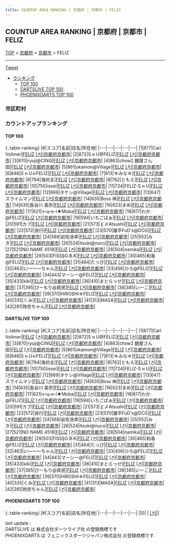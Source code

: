 ```yaml
---
title: COUNTUP AREA RANKING | 京都府 | 京都市 | FELIZ
---
```

## COUNTUP AREA RANKING | 京都府 | 京都市 | FELIZ

[TOP](/darts/rank/) > [京都府](/darts/rank/京都府/) > [京都市](/darts/rank/京都府/京都市/) > FELIZ

___

<a href="https://twitter.com/share?ref_src=twsrc%5Etfw" data-text="COUNTUP AREA RANKING | 京都府京都市FELIZ" class="twitter-share-button" data-hashtags="DARTSLIVE,PHOENIXDARTS,darts,ダーツ" data-show-count="false">Tweet</a>

* [ランキング](#カウントアップランキング)
    * [TOP 100](#top-100)
    * [DARTSLIVE TOP 100](#dartslive-top-100)
    * [PHOENIXDARTS TOP 100](#phoenixdarts-top-100)

### 市区町村

<ul>

</ul>

### カウントアップランキング

#### TOP 100



{:.table-ranking}
|#|スコア|名前|店名|所在地|
|---|---|---|---|---|
|1|877|<span class="rank-name-dl">Carl Vollmer</span>|<a href="/darts/rank/shops/baa0cc370e4339a058d385ea46352d8f.html">FELIZ</a> <a href="https://search.dartslive.com/jp/shop/baa0cc370e4339a058d385ea46352d8f">[↗]</a>|<a href="/darts/rank/京都府/京都市">京都府京都市</a>|
|2|872|<span class="rank-name-dl">S н U@FELIZ</span>|<a href="/darts/rank/shops/baa0cc370e4339a058d385ea46352d8f.html">FELIZ</a> <a href="https://search.dartslive.com/jp/shop/baa0cc370e4339a058d385ea46352d8f">[↗]</a>|<a href="/darts/rank/京都府/京都市">京都府京都市</a>|
|3|870|<span class="rank-name-dl">ryuji@CINQ</span>|<a href="/darts/rank/shops/baa0cc370e4339a058d385ea46352d8f.html">FELIZ</a> <a href="https://search.dartslive.com/jp/shop/baa0cc370e4339a058d385ea46352d8f">[↗]</a>|<a href="/darts/rank/京都府/京都市">京都府京都市</a>|
|4|863|<span class="rank-name-dl">chow2 麺屋さん田</span>|<a href="/darts/rank/shops/baa0cc370e4339a058d385ea46352d8f.html">FELIZ</a> <a href="https://search.dartslive.com/jp/shop/baa0cc370e4339a058d385ea46352d8f">[↗]</a>|<a href="/darts/rank/京都府/京都市">京都府京都市</a>|
|5|861|<span class="rank-name-dl">okamon@Village</span>|<a href="/darts/rank/shops/baa0cc370e4339a058d385ea46352d8f.html">FELIZ</a> <a href="https://search.dartslive.com/jp/shop/baa0cc370e4339a058d385ea46352d8f">[↗]</a>|<a href="/darts/rank/京都府/京都市">京都府京都市</a>|
|6|846|<span class="rank-name-dl">S н U☠FELIZ</span>|<a href="/darts/rank/shops/baa0cc370e4339a058d385ea46352d8f.html">FELIZ</a> <a href="https://search.dartslive.com/jp/shop/baa0cc370e4339a058d385ea46352d8f">[↗]</a>|<a href="/darts/rank/京都府/京都市">京都府京都市</a>|
|7|813|<span class="rank-name-dl">☆みな☆</span>|<a href="/darts/rank/shops/baa0cc370e4339a058d385ea46352d8f.html">FELIZ</a> <a href="https://search.dartslive.com/jp/shop/baa0cc370e4339a058d385ea46352d8f">[↗]</a>|<a href="/darts/rank/京都府/京都市">京都府京都市</a>|
|8|794|<span class="rank-name-dl">海坊主</span>|<a href="/darts/rank/shops/baa0cc370e4339a058d385ea46352d8f.html">FELIZ</a> <a href="https://search.dartslive.com/jp/shop/baa0cc370e4339a058d385ea46352d8f">[↗]</a>|<a href="/darts/rank/京都府/京都市">京都府京都市</a>|
|9|762|<span class="rank-name-dl">ともえ</span>|<a href="/darts/rank/shops/baa0cc370e4339a058d385ea46352d8f.html">FELIZ</a> <a href="https://search.dartslive.com/jp/shop/baa0cc370e4339a058d385ea46352d8f">[↗]</a>|<a href="/darts/rank/京都府/京都市">京都府京都市</a>|
|10|750|<span class="rank-name-dl">issei</span>|<a href="/darts/rank/shops/baa0cc370e4339a058d385ea46352d8f.html">FELIZ</a> <a href="https://search.dartslive.com/jp/shop/baa0cc370e4339a058d385ea46352d8f">[↗]</a>|<a href="/darts/rank/京都府/京都市">京都府京都市</a>|
|11|724|<span class="rank-name-dl">FELIZ-S н U</span>|<a href="/darts/rank/shops/baa0cc370e4339a058d385ea46352d8f.html">FELIZ</a> <a href="https://search.dartslive.com/jp/shop/baa0cc370e4339a058d385ea46352d8f">[↗]</a>|<a href="/darts/rank/京都府/京都市">京都府京都市</a>|
|12|669|<span class="rank-name-dl">タケシ@Village</span>|<a href="/darts/rank/shops/baa0cc370e4339a058d385ea46352d8f.html">FELIZ</a> <a href="https://search.dartslive.com/jp/shop/baa0cc370e4339a058d385ea46352d8f">[↗]</a>|<a href="/darts/rank/京都府/京都市">京都府京都市</a>|
|13|647|<span class="rank-name-dl">スライムマン</span>|<a href="/darts/rank/shops/baa0cc370e4339a058d385ea46352d8f.html">FELIZ</a> <a href="https://search.dartslive.com/jp/shop/baa0cc370e4339a058d385ea46352d8f">[↗]</a>|<a href="/darts/rank/京都府/京都市">京都府京都市</a>|
|14|635|<span class="rank-name-dl">Boss ㈱</span>|<a href="/darts/rank/shops/baa0cc370e4339a058d385ea46352d8f.html">FELIZ</a> <a href="https://search.dartslive.com/jp/shop/baa0cc370e4339a058d385ea46352d8f">[↗]</a>|<a href="/darts/rank/京都府/京都市">京都府京都市</a>|
|14|635|<span class="rank-name-dl">長谷川 美奈</span>|<a href="/darts/rank/shops/baa0cc370e4339a058d385ea46352d8f.html">FELIZ</a> <a href="https://search.dartslive.com/jp/shop/baa0cc370e4339a058d385ea46352d8f">[↗]</a>|<a href="/darts/rank/京都府/京都市">京都府京都市</a>|
|16|623|<span class="rank-name-dl">まめ</span>|<a href="/darts/rank/shops/baa0cc370e4339a058d385ea46352d8f.html">FELIZ</a> <a href="https://search.dartslive.com/jp/shop/baa0cc370e4339a058d385ea46352d8f">[↗]</a>|<a href="/darts/rank/京都府/京都市">京都府京都市</a>|
|17|621|<span class="rank-name-dl">чｰцｰкｰi★Moba</span>|<a href="/darts/rank/shops/baa0cc370e4339a058d385ea46352d8f.html">FELIZ</a> <a href="https://search.dartslive.com/jp/shop/baa0cc370e4339a058d385ea46352d8f">[↗]</a>|<a href="/darts/rank/京都府/京都市">京都府京都市</a>|
|18|617|<span class="rank-name-dl">わか@FELIZ</span>|<a href="/darts/rank/shops/baa0cc370e4339a058d385ea46352d8f.html">FELIZ</a> <a href="https://search.dartslive.com/jp/shop/baa0cc370e4339a058d385ea46352d8f">[↗]</a>|<a href="/darts/rank/京都府/京都市">京都府京都市</a>|
|19|594|<span class="rank-name-dl">いちごばぁ</span>|<a href="/darts/rank/shops/baa0cc370e4339a058d385ea46352d8f.html">FELIZ</a> <a href="https://search.dartslive.com/jp/shop/baa0cc370e4339a058d385ea46352d8f">[↗]</a>|<a href="/darts/rank/京都府/京都市">京都府京都市</a>|
|20|591|<span class="rank-name-dl">カブ</span>|<a href="/darts/rank/shops/baa0cc370e4339a058d385ea46352d8f.html">FELIZ</a> <a href="https://search.dartslive.com/jp/shop/baa0cc370e4339a058d385ea46352d8f">[↗]</a>|<a href="/darts/rank/京都府/京都市">京都府京都市</a>|
|21|573|<span class="rank-name-dl">￡〆Atsushi</span>|<a href="/darts/rank/shops/baa0cc370e4339a058d385ea46352d8f.html">FELIZ</a> <a href="https://search.dartslive.com/jp/shop/baa0cc370e4339a058d385ea46352d8f">[↗]</a>|<a href="/darts/rank/京都府/京都市">京都府京都市</a>|
|22|572|<span class="rank-name-dl">良行</span>|<a href="/darts/rank/shops/baa0cc370e4339a058d385ea46352d8f.html">FELIZ</a> <a href="https://search.dartslive.com/jp/shop/baa0cc370e4339a058d385ea46352d8f">[↗]</a>|<a href="/darts/rank/京都府/京都市">京都府京都市</a>|
|23|570|<span class="rank-name-dl">雄平FuD&#x27;s@DCG</span>|<a href="/darts/rank/shops/baa0cc370e4339a058d385ea46352d8f.html">FELIZ</a> <a href="https://search.dartslive.com/jp/shop/baa0cc370e4339a058d385ea46352d8f">[↗]</a>|<a href="/darts/rank/京都府/京都市">京都府京都市</a>|
|24|568|<span class="rank-name-dl">岩佐浩幸</span>|<a href="/darts/rank/shops/baa0cc370e4339a058d385ea46352d8f.html">FELIZ</a> <a href="https://search.dartslive.com/jp/shop/baa0cc370e4339a058d385ea46352d8f">[↗]</a>|<a href="/darts/rank/京都府/京都市">京都府京都市</a>|
|25|552|<span class="rank-name-dl">みき</span>|<a href="/darts/rank/shops/baa0cc370e4339a058d385ea46352d8f.html">FELIZ</a> <a href="https://search.dartslive.com/jp/shop/baa0cc370e4339a058d385ea46352d8f">[↗]</a>|<a href="/darts/rank/京都府/京都市">京都府京都市</a>|
|26|524|<span class="rank-name-dl">Itsuki@nuco</span>|<a href="/darts/rank/shops/baa0cc370e4339a058d385ea46352d8f.html">FELIZ</a> <a href="https://search.dartslive.com/jp/shop/baa0cc370e4339a058d385ea46352d8f">[↗]</a>|<a href="/darts/rank/京都府/京都市">京都府京都市</a>|
|27|521|<span class="rank-name-dl">NO NAME 4518</span>|<a href="/darts/rank/shops/baa0cc370e4339a058d385ea46352d8f.html">FELIZ</a> <a href="https://search.dartslive.com/jp/shop/baa0cc370e4339a058d385ea46352d8f">[↗]</a>|<a href="/darts/rank/京都府/京都市">京都府京都市</a>|
|28|504|<span class="rank-name-dl">namika</span>|<a href="/darts/rank/shops/baa0cc370e4339a058d385ea46352d8f.html">FELIZ</a> <a href="https://search.dartslive.com/jp/shop/baa0cc370e4339a058d385ea46352d8f">[↗]</a>|<a href="/darts/rank/京都府/京都市">京都府京都市</a>|
|29|503|<span class="rank-name-dl">FISS§G.B.K</span>|<a href="/darts/rank/shops/baa0cc370e4339a058d385ea46352d8f.html">FELIZ</a> <a href="https://search.dartslive.com/jp/shop/baa0cc370e4339a058d385ea46352d8f">[↗]</a>|<a href="/darts/rank/京都府/京都市">京都府京都市</a>|
|30|465|<span class="rank-name-dl">和香@FELIZ</span>|<a href="/darts/rank/shops/baa0cc370e4339a058d385ea46352d8f.html">FELIZ</a> <a href="https://search.dartslive.com/jp/shop/baa0cc370e4339a058d385ea46352d8f">[↗]</a>|<a href="/darts/rank/京都府/京都市">京都府京都市</a>|
|31|464|<span class="rank-name-dl">たっぴ</span>|<a href="/darts/rank/shops/baa0cc370e4339a058d385ea46352d8f.html">FELIZ</a> <a href="https://search.dartslive.com/jp/shop/baa0cc370e4339a058d385ea46352d8f">[↗]</a>|<a href="/darts/rank/京都府/京都市">京都府京都市</a>|
|32|463|<span class="rank-name-dl">い〜〜〜ちゃん</span>|<a href="/darts/rank/shops/baa0cc370e4339a058d385ea46352d8f.html">FELIZ</a> <a href="https://search.dartslive.com/jp/shop/baa0cc370e4339a058d385ea46352d8f">[↗]</a>|<a href="/darts/rank/京都府/京都市">京都府京都市</a>|
|33|456|<span class="rank-name-dl">ひろ@FELIZ</span>|<a href="/darts/rank/shops/baa0cc370e4339a058d385ea46352d8f.html">FELIZ</a> <a href="https://search.dartslive.com/jp/shop/baa0cc370e4339a058d385ea46352d8f">[↗]</a>|<a href="/darts/rank/京都府/京都市">京都府京都市</a>|
|34|443|<span class="rank-name-dl">マーシー@FELIZ</span>|<a href="/darts/rank/shops/baa0cc370e4339a058d385ea46352d8f.html">FELIZ</a> <a href="https://search.dartslive.com/jp/shop/baa0cc370e4339a058d385ea46352d8f">[↗]</a>|<a href="/darts/rank/京都府/京都市">京都府京都市</a>|
|35|433|<span class="rank-name-dl">kiki</span>|<a href="/darts/rank/shops/baa0cc370e4339a058d385ea46352d8f.html">FELIZ</a> <a href="https://search.dartslive.com/jp/shop/baa0cc370e4339a058d385ea46352d8f">[↗]</a>|<a href="/darts/rank/京都府/京都市">京都府京都市</a>|
|36|410|<span class="rank-name-dl">まとらっせ</span>|<a href="/darts/rank/shops/baa0cc370e4339a058d385ea46352d8f.html">FELIZ</a> <a href="https://search.dartslive.com/jp/shop/baa0cc370e4339a058d385ea46352d8f">[↗]</a>|<a href="/darts/rank/京都府/京都市">京都府京都市</a>|
|37|395|<span class="rank-name-dl">ぴーもり@貧民</span>|<a href="/darts/rank/shops/baa0cc370e4339a058d385ea46352d8f.html">FELIZ</a> <a href="https://search.dartslive.com/jp/shop/baa0cc370e4339a058d385ea46352d8f">[↗]</a>|<a href="/darts/rank/京都府/京都市">京都府京都市</a>|
|38|385|<span class="rank-name-dl">いーこ</span>|<a href="/darts/rank/shops/baa0cc370e4339a058d385ea46352d8f.html">FELIZ</a> <a href="https://search.dartslive.com/jp/shop/baa0cc370e4339a058d385ea46352d8f">[↗]</a>|<a href="/darts/rank/京都府/京都市">京都府京都市</a>|
|39|370|<span class="rank-name-dl">HIROSHI☆FELIZ</span>|<a href="/darts/rank/shops/baa0cc370e4339a058d385ea46352d8f.html">FELIZ</a> <a href="https://search.dartslive.com/jp/shop/baa0cc370e4339a058d385ea46352d8f">[↗]</a>|<a href="/darts/rank/京都府/京都市">京都府京都市</a>|
|40|335|<span class="rank-name-dl">くみ</span>|<a href="/darts/rank/shops/baa0cc370e4339a058d385ea46352d8f.html">FELIZ</a> <a href="https://search.dartslive.com/jp/shop/baa0cc370e4339a058d385ea46352d8f">[↗]</a>|<a href="/darts/rank/京都府/京都市">京都府京都市</a>|
|41|313|<span class="rank-name-dl">MASA</span>|<a href="/darts/rank/shops/baa0cc370e4339a058d385ea46352d8f.html">FELIZ</a> <a href="https://search.dartslive.com/jp/shop/baa0cc370e4339a058d385ea46352d8f">[↗]</a>|<a href="/darts/rank/京都府/京都市">京都府京都市</a>|
|42|281|<span class="rank-name-dl">玲奈ちゃん</span>|<a href="/darts/rank/shops/baa0cc370e4339a058d385ea46352d8f.html">FELIZ</a> <a href="https://search.dartslive.com/jp/shop/baa0cc370e4339a058d385ea46352d8f">[↗]</a>|<a href="/darts/rank/京都府/京都市">京都府京都市</a>|


#### DARTSLIVE TOP 100



{:.table-ranking}
|#|スコア|名前|店名|所在地|
|---|---|---|---|---|
|1|877|<span class="rank-name-dl">Carl Vollmer</span>|<a href="/darts/rank/shops/baa0cc370e4339a058d385ea46352d8f.html">FELIZ</a> <a href="https://search.dartslive.com/jp/shop/baa0cc370e4339a058d385ea46352d8f">[↗]</a>|<a href="/darts/rank/京都府/京都市">京都府京都市</a>|
|2|872|<span class="rank-name-dl">S н U@FELIZ</span>|<a href="/darts/rank/shops/baa0cc370e4339a058d385ea46352d8f.html">FELIZ</a> <a href="https://search.dartslive.com/jp/shop/baa0cc370e4339a058d385ea46352d8f">[↗]</a>|<a href="/darts/rank/京都府/京都市">京都府京都市</a>|
|3|870|<span class="rank-name-dl">ryuji@CINQ</span>|<a href="/darts/rank/shops/baa0cc370e4339a058d385ea46352d8f.html">FELIZ</a> <a href="https://search.dartslive.com/jp/shop/baa0cc370e4339a058d385ea46352d8f">[↗]</a>|<a href="/darts/rank/京都府/京都市">京都府京都市</a>|
|4|863|<span class="rank-name-dl">chow2 麺屋さん田</span>|<a href="/darts/rank/shops/baa0cc370e4339a058d385ea46352d8f.html">FELIZ</a> <a href="https://search.dartslive.com/jp/shop/baa0cc370e4339a058d385ea46352d8f">[↗]</a>|<a href="/darts/rank/京都府/京都市">京都府京都市</a>|
|5|861|<span class="rank-name-dl">okamon@Village</span>|<a href="/darts/rank/shops/baa0cc370e4339a058d385ea46352d8f.html">FELIZ</a> <a href="https://search.dartslive.com/jp/shop/baa0cc370e4339a058d385ea46352d8f">[↗]</a>|<a href="/darts/rank/京都府/京都市">京都府京都市</a>|
|6|846|<span class="rank-name-dl">S н U☠FELIZ</span>|<a href="/darts/rank/shops/baa0cc370e4339a058d385ea46352d8f.html">FELIZ</a> <a href="https://search.dartslive.com/jp/shop/baa0cc370e4339a058d385ea46352d8f">[↗]</a>|<a href="/darts/rank/京都府/京都市">京都府京都市</a>|
|7|813|<span class="rank-name-dl">☆みな☆</span>|<a href="/darts/rank/shops/baa0cc370e4339a058d385ea46352d8f.html">FELIZ</a> <a href="https://search.dartslive.com/jp/shop/baa0cc370e4339a058d385ea46352d8f">[↗]</a>|<a href="/darts/rank/京都府/京都市">京都府京都市</a>|
|8|794|<span class="rank-name-dl">海坊主</span>|<a href="/darts/rank/shops/baa0cc370e4339a058d385ea46352d8f.html">FELIZ</a> <a href="https://search.dartslive.com/jp/shop/baa0cc370e4339a058d385ea46352d8f">[↗]</a>|<a href="/darts/rank/京都府/京都市">京都府京都市</a>|
|9|762|<span class="rank-name-dl">ともえ</span>|<a href="/darts/rank/shops/baa0cc370e4339a058d385ea46352d8f.html">FELIZ</a> <a href="https://search.dartslive.com/jp/shop/baa0cc370e4339a058d385ea46352d8f">[↗]</a>|<a href="/darts/rank/京都府/京都市">京都府京都市</a>|
|10|750|<span class="rank-name-dl">issei</span>|<a href="/darts/rank/shops/baa0cc370e4339a058d385ea46352d8f.html">FELIZ</a> <a href="https://search.dartslive.com/jp/shop/baa0cc370e4339a058d385ea46352d8f">[↗]</a>|<a href="/darts/rank/京都府/京都市">京都府京都市</a>|
|11|724|<span class="rank-name-dl">FELIZ-S н U</span>|<a href="/darts/rank/shops/baa0cc370e4339a058d385ea46352d8f.html">FELIZ</a> <a href="https://search.dartslive.com/jp/shop/baa0cc370e4339a058d385ea46352d8f">[↗]</a>|<a href="/darts/rank/京都府/京都市">京都府京都市</a>|
|12|669|<span class="rank-name-dl">タケシ@Village</span>|<a href="/darts/rank/shops/baa0cc370e4339a058d385ea46352d8f.html">FELIZ</a> <a href="https://search.dartslive.com/jp/shop/baa0cc370e4339a058d385ea46352d8f">[↗]</a>|<a href="/darts/rank/京都府/京都市">京都府京都市</a>|
|13|647|<span class="rank-name-dl">スライムマン</span>|<a href="/darts/rank/shops/baa0cc370e4339a058d385ea46352d8f.html">FELIZ</a> <a href="https://search.dartslive.com/jp/shop/baa0cc370e4339a058d385ea46352d8f">[↗]</a>|<a href="/darts/rank/京都府/京都市">京都府京都市</a>|
|14|635|<span class="rank-name-dl">Boss ㈱</span>|<a href="/darts/rank/shops/baa0cc370e4339a058d385ea46352d8f.html">FELIZ</a> <a href="https://search.dartslive.com/jp/shop/baa0cc370e4339a058d385ea46352d8f">[↗]</a>|<a href="/darts/rank/京都府/京都市">京都府京都市</a>|
|14|635|<span class="rank-name-dl">長谷川 美奈</span>|<a href="/darts/rank/shops/baa0cc370e4339a058d385ea46352d8f.html">FELIZ</a> <a href="https://search.dartslive.com/jp/shop/baa0cc370e4339a058d385ea46352d8f">[↗]</a>|<a href="/darts/rank/京都府/京都市">京都府京都市</a>|
|16|623|<span class="rank-name-dl">まめ</span>|<a href="/darts/rank/shops/baa0cc370e4339a058d385ea46352d8f.html">FELIZ</a> <a href="https://search.dartslive.com/jp/shop/baa0cc370e4339a058d385ea46352d8f">[↗]</a>|<a href="/darts/rank/京都府/京都市">京都府京都市</a>|
|17|621|<span class="rank-name-dl">чｰцｰкｰi★Moba</span>|<a href="/darts/rank/shops/baa0cc370e4339a058d385ea46352d8f.html">FELIZ</a> <a href="https://search.dartslive.com/jp/shop/baa0cc370e4339a058d385ea46352d8f">[↗]</a>|<a href="/darts/rank/京都府/京都市">京都府京都市</a>|
|18|617|<span class="rank-name-dl">わか@FELIZ</span>|<a href="/darts/rank/shops/baa0cc370e4339a058d385ea46352d8f.html">FELIZ</a> <a href="https://search.dartslive.com/jp/shop/baa0cc370e4339a058d385ea46352d8f">[↗]</a>|<a href="/darts/rank/京都府/京都市">京都府京都市</a>|
|19|594|<span class="rank-name-dl">いちごばぁ</span>|<a href="/darts/rank/shops/baa0cc370e4339a058d385ea46352d8f.html">FELIZ</a> <a href="https://search.dartslive.com/jp/shop/baa0cc370e4339a058d385ea46352d8f">[↗]</a>|<a href="/darts/rank/京都府/京都市">京都府京都市</a>|
|20|591|<span class="rank-name-dl">カブ</span>|<a href="/darts/rank/shops/baa0cc370e4339a058d385ea46352d8f.html">FELIZ</a> <a href="https://search.dartslive.com/jp/shop/baa0cc370e4339a058d385ea46352d8f">[↗]</a>|<a href="/darts/rank/京都府/京都市">京都府京都市</a>|
|21|573|<span class="rank-name-dl">￡〆Atsushi</span>|<a href="/darts/rank/shops/baa0cc370e4339a058d385ea46352d8f.html">FELIZ</a> <a href="https://search.dartslive.com/jp/shop/baa0cc370e4339a058d385ea46352d8f">[↗]</a>|<a href="/darts/rank/京都府/京都市">京都府京都市</a>|
|22|572|<span class="rank-name-dl">良行</span>|<a href="/darts/rank/shops/baa0cc370e4339a058d385ea46352d8f.html">FELIZ</a> <a href="https://search.dartslive.com/jp/shop/baa0cc370e4339a058d385ea46352d8f">[↗]</a>|<a href="/darts/rank/京都府/京都市">京都府京都市</a>|
|23|570|<span class="rank-name-dl">雄平FuD&#x27;s@DCG</span>|<a href="/darts/rank/shops/baa0cc370e4339a058d385ea46352d8f.html">FELIZ</a> <a href="https://search.dartslive.com/jp/shop/baa0cc370e4339a058d385ea46352d8f">[↗]</a>|<a href="/darts/rank/京都府/京都市">京都府京都市</a>|
|24|568|<span class="rank-name-dl">岩佐浩幸</span>|<a href="/darts/rank/shops/baa0cc370e4339a058d385ea46352d8f.html">FELIZ</a> <a href="https://search.dartslive.com/jp/shop/baa0cc370e4339a058d385ea46352d8f">[↗]</a>|<a href="/darts/rank/京都府/京都市">京都府京都市</a>|
|25|552|<span class="rank-name-dl">みき</span>|<a href="/darts/rank/shops/baa0cc370e4339a058d385ea46352d8f.html">FELIZ</a> <a href="https://search.dartslive.com/jp/shop/baa0cc370e4339a058d385ea46352d8f">[↗]</a>|<a href="/darts/rank/京都府/京都市">京都府京都市</a>|
|26|524|<span class="rank-name-dl">Itsuki@nuco</span>|<a href="/darts/rank/shops/baa0cc370e4339a058d385ea46352d8f.html">FELIZ</a> <a href="https://search.dartslive.com/jp/shop/baa0cc370e4339a058d385ea46352d8f">[↗]</a>|<a href="/darts/rank/京都府/京都市">京都府京都市</a>|
|27|521|<span class="rank-name-dl">NO NAME 4518</span>|<a href="/darts/rank/shops/baa0cc370e4339a058d385ea46352d8f.html">FELIZ</a> <a href="https://search.dartslive.com/jp/shop/baa0cc370e4339a058d385ea46352d8f">[↗]</a>|<a href="/darts/rank/京都府/京都市">京都府京都市</a>|
|28|504|<span class="rank-name-dl">namika</span>|<a href="/darts/rank/shops/baa0cc370e4339a058d385ea46352d8f.html">FELIZ</a> <a href="https://search.dartslive.com/jp/shop/baa0cc370e4339a058d385ea46352d8f">[↗]</a>|<a href="/darts/rank/京都府/京都市">京都府京都市</a>|
|29|503|<span class="rank-name-dl">FISS§G.B.K</span>|<a href="/darts/rank/shops/baa0cc370e4339a058d385ea46352d8f.html">FELIZ</a> <a href="https://search.dartslive.com/jp/shop/baa0cc370e4339a058d385ea46352d8f">[↗]</a>|<a href="/darts/rank/京都府/京都市">京都府京都市</a>|
|30|465|<span class="rank-name-dl">和香@FELIZ</span>|<a href="/darts/rank/shops/baa0cc370e4339a058d385ea46352d8f.html">FELIZ</a> <a href="https://search.dartslive.com/jp/shop/baa0cc370e4339a058d385ea46352d8f">[↗]</a>|<a href="/darts/rank/京都府/京都市">京都府京都市</a>|
|31|464|<span class="rank-name-dl">たっぴ</span>|<a href="/darts/rank/shops/baa0cc370e4339a058d385ea46352d8f.html">FELIZ</a> <a href="https://search.dartslive.com/jp/shop/baa0cc370e4339a058d385ea46352d8f">[↗]</a>|<a href="/darts/rank/京都府/京都市">京都府京都市</a>|
|32|463|<span class="rank-name-dl">い〜〜〜ちゃん</span>|<a href="/darts/rank/shops/baa0cc370e4339a058d385ea46352d8f.html">FELIZ</a> <a href="https://search.dartslive.com/jp/shop/baa0cc370e4339a058d385ea46352d8f">[↗]</a>|<a href="/darts/rank/京都府/京都市">京都府京都市</a>|
|33|456|<span class="rank-name-dl">ひろ@FELIZ</span>|<a href="/darts/rank/shops/baa0cc370e4339a058d385ea46352d8f.html">FELIZ</a> <a href="https://search.dartslive.com/jp/shop/baa0cc370e4339a058d385ea46352d8f">[↗]</a>|<a href="/darts/rank/京都府/京都市">京都府京都市</a>|
|34|443|<span class="rank-name-dl">マーシー@FELIZ</span>|<a href="/darts/rank/shops/baa0cc370e4339a058d385ea46352d8f.html">FELIZ</a> <a href="https://search.dartslive.com/jp/shop/baa0cc370e4339a058d385ea46352d8f">[↗]</a>|<a href="/darts/rank/京都府/京都市">京都府京都市</a>|
|35|433|<span class="rank-name-dl">kiki</span>|<a href="/darts/rank/shops/baa0cc370e4339a058d385ea46352d8f.html">FELIZ</a> <a href="https://search.dartslive.com/jp/shop/baa0cc370e4339a058d385ea46352d8f">[↗]</a>|<a href="/darts/rank/京都府/京都市">京都府京都市</a>|
|36|410|<span class="rank-name-dl">まとらっせ</span>|<a href="/darts/rank/shops/baa0cc370e4339a058d385ea46352d8f.html">FELIZ</a> <a href="https://search.dartslive.com/jp/shop/baa0cc370e4339a058d385ea46352d8f">[↗]</a>|<a href="/darts/rank/京都府/京都市">京都府京都市</a>|
|37|395|<span class="rank-name-dl">ぴーもり@貧民</span>|<a href="/darts/rank/shops/baa0cc370e4339a058d385ea46352d8f.html">FELIZ</a> <a href="https://search.dartslive.com/jp/shop/baa0cc370e4339a058d385ea46352d8f">[↗]</a>|<a href="/darts/rank/京都府/京都市">京都府京都市</a>|
|38|385|<span class="rank-name-dl">いーこ</span>|<a href="/darts/rank/shops/baa0cc370e4339a058d385ea46352d8f.html">FELIZ</a> <a href="https://search.dartslive.com/jp/shop/baa0cc370e4339a058d385ea46352d8f">[↗]</a>|<a href="/darts/rank/京都府/京都市">京都府京都市</a>|
|39|370|<span class="rank-name-dl">HIROSHI☆FELIZ</span>|<a href="/darts/rank/shops/baa0cc370e4339a058d385ea46352d8f.html">FELIZ</a> <a href="https://search.dartslive.com/jp/shop/baa0cc370e4339a058d385ea46352d8f">[↗]</a>|<a href="/darts/rank/京都府/京都市">京都府京都市</a>|
|40|335|<span class="rank-name-dl">くみ</span>|<a href="/darts/rank/shops/baa0cc370e4339a058d385ea46352d8f.html">FELIZ</a> <a href="https://search.dartslive.com/jp/shop/baa0cc370e4339a058d385ea46352d8f">[↗]</a>|<a href="/darts/rank/京都府/京都市">京都府京都市</a>|
|41|313|<span class="rank-name-dl">MASA</span>|<a href="/darts/rank/shops/baa0cc370e4339a058d385ea46352d8f.html">FELIZ</a> <a href="https://search.dartslive.com/jp/shop/baa0cc370e4339a058d385ea46352d8f">[↗]</a>|<a href="/darts/rank/京都府/京都市">京都府京都市</a>|
|42|281|<span class="rank-name-dl">玲奈ちゃん</span>|<a href="/darts/rank/shops/baa0cc370e4339a058d385ea46352d8f.html">FELIZ</a> <a href="https://search.dartslive.com/jp/shop/baa0cc370e4339a058d385ea46352d8f">[↗]</a>|<a href="/darts/rank/京都府/京都市">京都府京都市</a>|


#### PHOENIXDARTS TOP 100



{:.table-ranking}
|#|スコア|名前|店名|所在地|
|---|---|---|---|---|
||0|<span class="rank-name-dl"> </span>|<a href="/darts/rank/shops/.html"></a> <a href="">[↗]</a>|<a href="/darts/rank//"></a>|


<div class="footer border-top border-gray-light mt-5 pt-3 text-right text-gray">
    last update : <span style="font-weight: italic" id="foot_last_modified"></span><br />
    DARTSLIVE は 株式会社ダーツライブ社 の登録商標です<br />
    PHOENIXDARTS は フェニックスダーツジャパン株式会社 の登録商標です<br />
</div>

<script src="https://cdnjs.cloudflare.com/ajax/libs/jquery.tablesorter/2.31.3/js/jquery.tablesorter.min.js" integrity="sha512-qzgd5cYSZcosqpzpn7zF2ZId8f/8CHmFKZ8j7mU4OUXTNRd5g+ZHBPsgKEwoqxCtdQvExE5LprwwPAgoicguNg==" crossorigin="anonymous" referrerpolicy="no-referrer"></script>
<link rel="stylesheet" href="https://cdnjs.cloudflare.com/ajax/libs/jquery.tablesorter/2.31.3/css/theme.default.min.css" integrity="sha512-wghhOJkjQX0Lh3NSWvNKeZ0ZpNn+SPVXX1Qyc9OCaogADktxrBiBdKGDoqVUOyhStvMBmJQ8ZdMHiR3wuEq8+w==" crossorigin="anonymous" referrerpolicy="no-referrer" />
<script>
$(function() {
    $(".table-ranking").tablesorter({sortList:[[0, 0]]});
    $("#foot_last_modified").text(formatDate(new Date(document.lastModified), 'yyyy-MM-dd HH:mm:ss'));
});
</script>

<script async src="https://platform.twitter.com/widgets.js" charset="utf-8"></script>